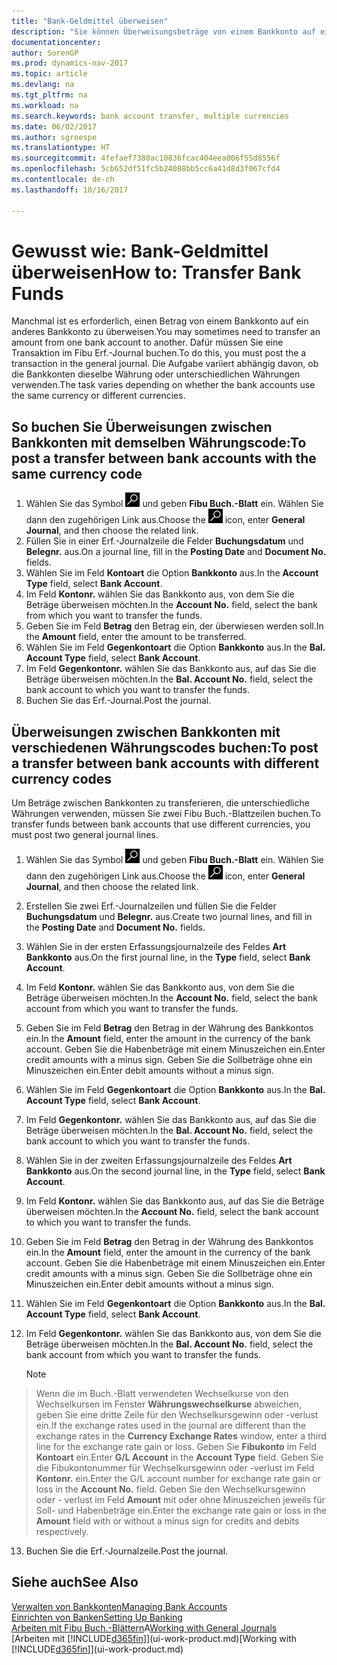```yaml
---
title: "Bank-Geldmittel überweisen"
description: "Sie können Überweisungsbeträge von einem Bankkonto auf ein anders übertragen, einschließlich verschiedene Währungen, indem Sie die Transaktion im Fibu Erf.-Journal buchen."
documentationcenter: 
author: SorenGP
ms.prod: dynamics-nav-2017
ms.topic: article
ms.devlang: na
ms.tgt_pltfrm: na
ms.workload: na
ms.search.keywords: bank account transfer, multiple currencies
ms.date: 06/02/2017
ms.author: sgroespe
ms.translationtype: HT
ms.sourcegitcommit: 4fefaef7380ac10836fcac404eea006f55d8556f
ms.openlocfilehash: 5cb652df51fc5b24088bb5cc6a41d8d3f067cfd4
ms.contentlocale: de-ch
ms.lasthandoff: 10/16/2017

---
```

# <a name="how-to-transfer-bank-funds"></a><span data-ttu-id="b61fa-103">Gewusst wie: Bank-Geldmittel überweisen</span><span class="sxs-lookup"><span data-stu-id="b61fa-103">How to: Transfer Bank Funds</span></span>
<span data-ttu-id="b61fa-104">Manchmal ist es erforderlich, einen Betrag von einem Bankkonto auf ein anderes Bankkonto zu überweisen.</span><span class="sxs-lookup"><span data-stu-id="b61fa-104">You may sometimes need to transfer an amount from one bank account to another.</span></span> <span data-ttu-id="b61fa-105">Dafür müssen Sie eine Transaktion im Fibu Erf.-Journal buchen.</span><span class="sxs-lookup"><span data-stu-id="b61fa-105">To do this, you must post the a transaction in the general journal.</span></span> <span data-ttu-id="b61fa-106">Die Aufgabe variiert abhängig davon, ob die Bankkonten dieselbe Währung oder unterschiedlichen Währungen verwenden.</span><span class="sxs-lookup"><span data-stu-id="b61fa-106">The task varies depending on whether the bank accounts use the same currency or different currencies.</span></span>

## <a name="to-post-a-transfer-between-bank-accounts-with-the-same-currency-code"></a><span data-ttu-id="b61fa-107">So buchen Sie Überweisungen zwischen Bankkonten mit demselben Währungscode:</span><span class="sxs-lookup"><span data-stu-id="b61fa-107">To post a transfer between bank accounts with the same currency code</span></span>
1. <span data-ttu-id="b61fa-108">Wählen Sie das Symbol ![Nach Seite oder Bericht suchen](media/ui-search/search_small.png "Nach Seite ober Bericht suchen") und geben **Fibu Buch.-Blatt** ein. Wählen Sie dann den zugehörigen Link aus.</span><span class="sxs-lookup"><span data-stu-id="b61fa-108">Choose the ![Search for Page or Report](media/ui-search/search_small.png "Search for Page or Report icon") icon, enter **General Journal**, and then choose the related link.</span></span>
2. <span data-ttu-id="b61fa-109">Füllen Sie in einer Erf.-Journalzeile die Felder **Buchungsdatum** und **Belegnr.** aus.</span><span class="sxs-lookup"><span data-stu-id="b61fa-109">On a journal line, fill in the **Posting Date** and **Document No.** fields.</span></span>
3. <span data-ttu-id="b61fa-110">Wählen Sie im Feld **Kontoart** die Option **Bankkonto** aus.</span><span class="sxs-lookup"><span data-stu-id="b61fa-110">In the **Account Type** field, select **Bank Account**.</span></span>
4. <span data-ttu-id="b61fa-111">Im Feld **Kontonr.** wählen Sie das Bankkonto aus, von dem Sie die Beträge überweisen möchten.</span><span class="sxs-lookup"><span data-stu-id="b61fa-111">In the **Account No.** field, select the bank from which you want to transfer the funds.</span></span>
5. <span data-ttu-id="b61fa-112">Geben Sie im Feld **Betrag** den Betrag ein, der überwiesen werden soll.</span><span class="sxs-lookup"><span data-stu-id="b61fa-112">In the **Amount** field, enter the amount to be transferred.</span></span>
6. <span data-ttu-id="b61fa-113">Wählen Sie im Feld **Gegenkontoart** die Option **Bankkonto** aus.</span><span class="sxs-lookup"><span data-stu-id="b61fa-113">In the **Bal. Account Type** field, select **Bank Account**.</span></span>
7. <span data-ttu-id="b61fa-114">Im Feld **Gegenkontonr.** wählen Sie das Bankkonto aus, auf das Sie die Beträge überweisen möchten.</span><span class="sxs-lookup"><span data-stu-id="b61fa-114">In the **Bal. Account No.** field, select the bank account to which you want to transfer the funds.</span></span>
8. <span data-ttu-id="b61fa-115">Buchen Sie das Erf.-Journal.</span><span class="sxs-lookup"><span data-stu-id="b61fa-115">Post the journal.</span></span>

## <a name="to-post-a-transfer-between-bank-accounts-with-different-currency-codes"></a><span data-ttu-id="b61fa-116">Überweisungen zwischen Bankkonten mit verschiedenen Währungscodes buchen:</span><span class="sxs-lookup"><span data-stu-id="b61fa-116">To post a transfer between bank accounts with different currency codes</span></span>
<span data-ttu-id="b61fa-117">Um Beträge zwischen Bankkonten zu transferieren, die unterschiedliche Währungen verwenden, müssen Sie zwei Fibu Buch.-Blattzeilen buchen.</span><span class="sxs-lookup"><span data-stu-id="b61fa-117">To transfer funds between bank accounts that use different currencies, you must post two general journal lines.</span></span>

1. <span data-ttu-id="b61fa-118">Wählen Sie das Symbol ![Nach Seite oder Bericht suchen](media/ui-search/search_small.png "Nach Seite ober Bericht suchen") und geben **Fibu Buch.-Blatt** ein. Wählen Sie dann den zugehörigen Link aus.</span><span class="sxs-lookup"><span data-stu-id="b61fa-118">Choose the ![Search for Page or Report](media/ui-search/search_small.png "Search for Page or Report icon") icon, enter **General Journal**, and then choose the related link.</span></span>
2. <span data-ttu-id="b61fa-119">Erstellen Sie zwei Erf.-Journalzeilen und füllen Sie die Felder **Buchungsdatum** und **Belegnr.** aus.</span><span class="sxs-lookup"><span data-stu-id="b61fa-119">Create two journal lines, and fill in the **Posting Date** and **Document No.** fields.</span></span>
3. <span data-ttu-id="b61fa-120">Wählen Sie in der ersten Erfassungsjournalzeile des Feldes **Art** **Bankkonto** aus.</span><span class="sxs-lookup"><span data-stu-id="b61fa-120">On the first journal line, in the **Type** field, select **Bank Account**.</span></span>
4. <span data-ttu-id="b61fa-121">Im Feld **Kontonr.** wählen Sie das Bankkonto aus, von dem Sie die Beträge überweisen möchten.</span><span class="sxs-lookup"><span data-stu-id="b61fa-121">In the **Account No.** field, select the bank account from which you want to transfer the funds.</span></span>
5. <span data-ttu-id="b61fa-122">Geben Sie im Feld **Betrag** den Betrag in der Währung des Bankkontos ein.</span><span class="sxs-lookup"><span data-stu-id="b61fa-122">In the **Amount** field, enter the amount in the currency of the bank account.</span></span> <span data-ttu-id="b61fa-123">Geben Sie die Habenbeträge mit einem Minuszeichen ein.</span><span class="sxs-lookup"><span data-stu-id="b61fa-123">Enter credit amounts with a minus sign.</span></span> <span data-ttu-id="b61fa-124">Geben Sie die Sollbeträge ohne ein Minuszeichen ein.</span><span class="sxs-lookup"><span data-stu-id="b61fa-124">Enter debit amounts without a minus sign.</span></span>
6. <span data-ttu-id="b61fa-125">Wählen Sie im Feld **Gegenkontoart** die Option **Bankkonto** aus.</span><span class="sxs-lookup"><span data-stu-id="b61fa-125">In the **Bal. Account Type** field, select **Bank Account**.</span></span>
7. <span data-ttu-id="b61fa-126">Im Feld **Gegenkontonr.** wählen Sie das Bankkonto aus, auf das Sie die Beträge überweisen möchten.</span><span class="sxs-lookup"><span data-stu-id="b61fa-126">In the **Bal. Account No.** field, select the bank account to which you want to transfer the funds.</span></span>
8. <span data-ttu-id="b61fa-127">Wählen Sie in der zweiten Erfassungsjournalzeile des Feldes **Art** **Bankkonto** aus.</span><span class="sxs-lookup"><span data-stu-id="b61fa-127">On the second journal line, in the **Type** field, select **Bank Account**.</span></span>
9. <span data-ttu-id="b61fa-128">Im Feld **Kontonr.** wählen Sie das Bankkonto aus, auf das Sie die Beträge überweisen möchten.</span><span class="sxs-lookup"><span data-stu-id="b61fa-128">In the **Account No.** field, select the bank account to which you want to transfer the funds.</span></span>
10. <span data-ttu-id="b61fa-129">Geben Sie im Feld **Betrag** den Betrag in der Währung des Bankkontos ein.</span><span class="sxs-lookup"><span data-stu-id="b61fa-129">In the **Amount** field, enter the amount in the currency of the bank account.</span></span> <span data-ttu-id="b61fa-130">Geben Sie die Habenbeträge mit einem Minuszeichen ein.</span><span class="sxs-lookup"><span data-stu-id="b61fa-130">Enter credit amounts with a minus sign.</span></span> <span data-ttu-id="b61fa-131">Geben Sie die Sollbeträge ohne ein Minuszeichen ein.</span><span class="sxs-lookup"><span data-stu-id="b61fa-131">Enter debit amounts without a minus sign.</span></span>
11. <span data-ttu-id="b61fa-132">Wählen Sie im Feld **Gegenkontoart** die Option **Bankkonto** aus.</span><span class="sxs-lookup"><span data-stu-id="b61fa-132">In the **Bal. Account Type** field, select **Bank Account**.</span></span>  
12. <span data-ttu-id="b61fa-133">Im Feld **Gegenkontonr.** wählen Sie das Bankkonto aus, von dem Sie die Beträge überweisen möchten.</span><span class="sxs-lookup"><span data-stu-id="b61fa-133">In the **Bal. Account No.** field, select the bank account from which you want to transfer the funds.</span></span>

    > [!NOTE]  
>   <span data-ttu-id="b61fa-134">Wenn die im Buch.-Blatt verwendeten Wechselkurse von den Wechselkursen im Fenster **Währungswechselkurse** abweichen, geben Sie eine dritte Zeile für den Wechselkursgewinn oder -verlust ein.</span><span class="sxs-lookup"><span data-stu-id="b61fa-134">If the exchange rates used in the journal are different than the exchange rates in the **Currency Exchange Rates** window, enter a third line for the exchange rate gain or loss.</span></span> <span data-ttu-id="b61fa-135">Geben Sie **Fibukonto** im Feld **Kontoart** ein.</span><span class="sxs-lookup"><span data-stu-id="b61fa-135">Enter **G/L Account** in the **Account Type** field.</span></span> <span data-ttu-id="b61fa-136">Geben Sie die Fibukontonummer für Wechselkursgewinn oder -verlust im Feld **Kontonr.** ein.</span><span class="sxs-lookup"><span data-stu-id="b61fa-136">Enter the G/L account number for exchange rate gain or loss in the **Account No.** field.</span></span> <span data-ttu-id="b61fa-137">Geben Sie den Wechselkursgewinn oder - verlust im Feld **Amount** mit oder ohne Minuszeichen jeweils für Soll- und Habenbeträge ein.</span><span class="sxs-lookup"><span data-stu-id="b61fa-137">Enter the exchange rate gain or loss in the **Amount** field with or without a minus sign for credits and debits respectively.</span></span>
13. <span data-ttu-id="b61fa-138">Buchen Sie die Erf.-Journalzeile.</span><span class="sxs-lookup"><span data-stu-id="b61fa-138">Post the journal.</span></span>

## <a name="see-also"></a><span data-ttu-id="b61fa-139">Siehe auch</span><span class="sxs-lookup"><span data-stu-id="b61fa-139">See Also</span></span>
[<span data-ttu-id="b61fa-140">Verwalten von Bankkonten</span><span class="sxs-lookup"><span data-stu-id="b61fa-140">Managing Bank Accounts</span></span>](bank-manage-bank-accounts.md)  
[<span data-ttu-id="b61fa-141">Einrichten von Banken</span><span class="sxs-lookup"><span data-stu-id="b61fa-141">Setting Up Banking</span></span>](bank-setup-banking.md)  
<span data-ttu-id="b61fa-142">[Arbeiten mit Fibu Buch.-Blättern](ui-work-general-journals.md)A</span><span class="sxs-lookup"><span data-stu-id="b61fa-142">[Working with General Journals](ui-work-general-journals.md)</span></span>  
<span data-ttu-id="b61fa-143">[Arbeiten mit [!INCLUDE[d365fin](includes/d365fin_md.md)]](ui-work-product.md)</span><span class="sxs-lookup"><span data-stu-id="b61fa-143">[Working with [!INCLUDE[d365fin](includes/d365fin_md.md)]](ui-work-product.md)</span></span>

